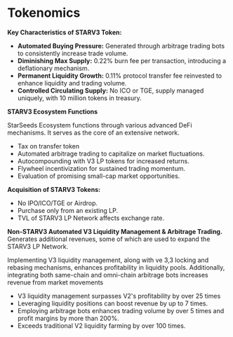 # Tokenomics

**Key Characteristics of STARV3 Token:**

* **Automated Buying Pressure:** Generated through arbitrage trading bots to consistently increase trade volume.
* **Diminishing Max Supply:** 0.22% burn fee per transaction, introducing a deflationary mechanism.
* **Permanent Liquidity Growth:** 0.11% protocol transfer fee reinvested to enhance liquidity and trading volume.
* **Controlled Circulating Supply:** No ICO or TGE, supply managed uniquely, with 10 million tokens in treasury.

**STARV3 Ecosystem Functions**

StarSeeds Ecosystem functions through various advanced DeFi mechanisms. It serves as the core of an extensive network.

* Tax on transfer token
* Automated arbitrage trading to capitalize on market fluctuations.
* Autocompounding with V3 LP tokens for increased returns.
* Flywheel incentivization for sustained trading momentum.
* Evaluation of promising small-cap market opportunities.

**Acquisition of STARV3 Tokens:**

* No IPO/ICO/TGE or Airdrop.
* Purchase only from an existing LP.
* TVL of STARV3 LP Network affects exchange rate.

**Non-STARV3 Automated V3 Liquidity Management & Arbitrage Trading.** Generates additional revenues, some of which are used to expand the STARV3 LP Network.

Implementing V3 liquidity management, along with ve 3,3 locking and rebasing mechanisms, enhances profitability in liquidity pools. Additionally, integrating both same-chain and omni-chain arbitrage bots increases revenue from market movements

* V3 liquidity management surpasses V2's profitability by over 25 times
* Leveraging liquidity positions can boost revenue by up to 7 times.
* Employing arbitrage bots enhances trading volume by over 5 times and profit margins by more than 200%.
* Exceeds traditional V2 liquidity farming by over 100 times.




